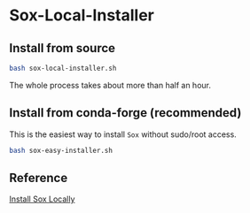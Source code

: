 # Sox-Local-Installer

## Install from source 
```bash
bash sox-local-installer.sh
```
The whole process takes about more than half an hour.

## Install from conda-forge (recommended)
This is the easiest way to install `Sox` without sudo/root access.
```bash
bash sox-easy-installer.sh
```

## Reference
[Install Sox Locally](https://realzza.github.io/blog/Install-Sox-Locally/)